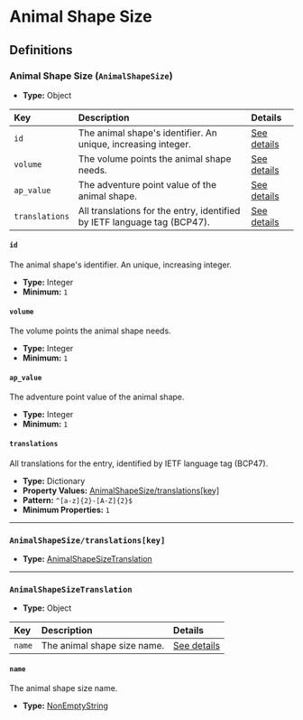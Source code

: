 # Animal Shape Size

## Definitions

### <a name="AnimalShapeSize"></a> Animal Shape Size (`AnimalShapeSize`)

- **Type:** Object

Key | Description | Details
:-- | :-- | :--
`id` | The animal shape's identifier. An unique, increasing integer. | <a href="#AnimalShapeSize/id">See details</a>
`volume` | The volume points the animal shape needs. | <a href="#AnimalShapeSize/volume">See details</a>
`ap_value` | The adventure point value of the animal shape. | <a href="#AnimalShapeSize/ap_value">See details</a>
`translations` | All translations for the entry, identified by IETF language tag (BCP47). | <a href="#AnimalShapeSize/translations">See details</a>

#### <a name="AnimalShapeSize/id"></a> `id`

The animal shape's identifier. An unique, increasing integer.

- **Type:** Integer
- **Minimum:** `1`

#### <a name="AnimalShapeSize/volume"></a> `volume`

The volume points the animal shape needs.

- **Type:** Integer
- **Minimum:** `1`

#### <a name="AnimalShapeSize/ap_value"></a> `ap_value`

The adventure point value of the animal shape.

- **Type:** Integer
- **Minimum:** `1`

#### <a name="AnimalShapeSize/translations"></a> `translations`

All translations for the entry, identified by IETF language tag (BCP47).

- **Type:** Dictionary
- **Property Values:** <a href="#AnimalShapeSize/translations[key]">AnimalShapeSize/translations[key]</a>
- **Pattern:** `^[a-z]{2}-[A-Z]{2}$`
- **Minimum Properties:** `1`

---

### <a name="AnimalShapeSize/translations[key]"></a> `AnimalShapeSize/translations[key]`

- **Type:** <a href="#AnimalShapeSizeTranslation">AnimalShapeSizeTranslation</a>

---

### <a name="AnimalShapeSizeTranslation"></a> `AnimalShapeSizeTranslation`

- **Type:** Object

Key | Description | Details
:-- | :-- | :--
`name` | The animal shape size name. | <a href="#AnimalShapeSizeTranslation/name">See details</a>

#### <a name="AnimalShapeSizeTranslation/name"></a> `name`

The animal shape size name.

- **Type:** <a href="../../_NonEmptyString.md#NonEmptyString">NonEmptyString</a>
